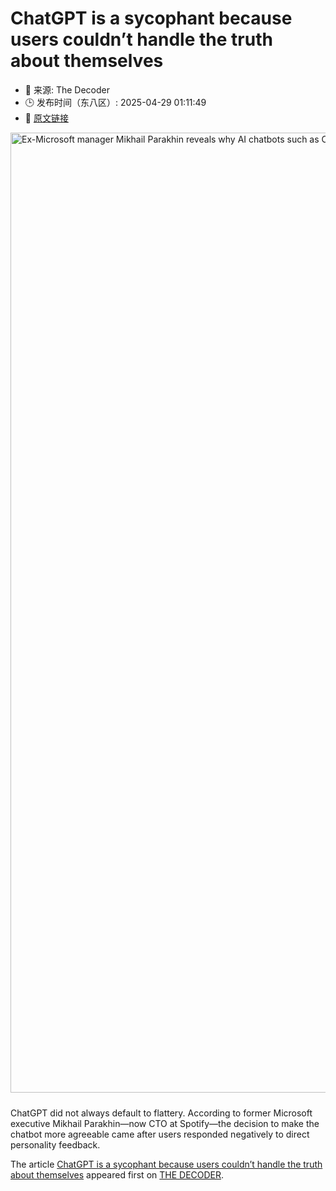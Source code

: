# ChatGPT is a sycophant because users couldn’t handle the truth about themselves
- 📅 来源: The Decoder
- 🕒 发布时间（东八区）: 2025-04-29 01:11:49
- 🔗 [原文链接](https://the-decoder.com/chatgpt-is-a-sycophant-because-users-couldnt-handle-the-truth-about-themselves/)

<p><img alt="Ex-Microsoft manager Mikhail Parakhin reveals why AI chatbots such as ChatGPT were specifically trained to flatter people: users reacted too sensitively to honest personality analyses." class="attachment-full size-full wp-post-image" height="1024" src="https://the-decoder.com/wp-content/uploads/2025/04/openai_sychophant_2.png" style="height: auto; margin-bottom: 10px;" width="1536" /></p>
<p>        ChatGPT did not always default to flattery. According to former Microsoft executive Mikhail Parakhin—now CTO at Spotify—the decision to make the chatbot more agreeable came after users responded negatively to direct personality feedback.</p>
<p>The article <a href="https://the-decoder.com/chatgpt-is-a-sycophant-because-users-couldnt-handle-the-truth-about-themselves/">ChatGPT is a sycophant because users couldn’t handle the truth about themselves</a> appeared first on <a href="https://the-decoder.com">THE DECODER</a>.</p>
